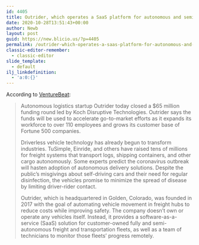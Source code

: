 ```yaml
---
id: 4405
title: Outrider, which operates a SaaS platform for autonomous and semi-autonomous truck fleets, raises $65M
date: 2020-10-28T13:51:43+00:00
author: Newb
layout: post
guid: https://new.blicio.us/?p=4405
permalink: /outrider-which-operates-a-saas-platform-for-autonomous-and-semi-autonomous-truck-fleets-raises-65m/
classic-editor-remember:
  - classic-editor
slide_template:
  - default
ilj_linkdefinition:
  - 'a:0:{}'
---
```

According to [VentureBeat](https://venturebeat.com/2020/10/28/outrider-raises-65-million-to-make-warehouses-and-distribution-centers-autonomous/):

> Autonomous logistics startup Outrider today closed a $65 million funding round led by Koch Disruptive Technologies. Outrider says the funds will be used to accelerate go-to-market efforts as it expands its workforce to over 110 employees and grows its customer base of Fortune 500 companies.
> 
> Driverless vehicle technology has already begun to transform industries. TuSimple, Einride, and others have raised tens of millions for freight systems that transport logs, shipping containers, and other cargo autonomously. Some experts predict the coronavirus outbreak will hasten adoption of autonomous delivery solutions. Despite the public’s misgivings about self-driving cars and their need for regular disinfection, the vehicles promise to minimize the spread of disease by limiting driver-rider contact.
> 
> Outrider, which is headquartered in Golden, Colorado, was founded in 2017 with the goal of automating vehicle movement in freight hubs to reduce costs while improving safety. The company doesn’t own or operate any vehicles itself. Instead, it provides a software-as-a-service (SaaS) solution for customer-owned fully and semi-autonomous freight and transportation fleets, as well as a team of technicians to monitor those fleets’ progress remotely.